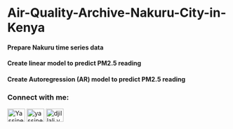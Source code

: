 # Air-Quality-Archive-Nakuru-City-in-Kenya

<h4>Prepare Nakuru time series data</h4>
<h4>Create linear model to predict PM2.5 reading</h4>
<h4>Create Autoregression (AR) model to predict PM2.5 reading</h4>

<h3 align="left">Connect with me:</h3>
<p align="left">
<a href="https://twitter.com/YassineDjillali" target="blank"><img align="center" src="https://raw.githubusercontent.com/rahuldkjain/github-profile-readme-generator/master/src/images/icons/Social/twitter.svg" alt="YassineDjillali" height="30" width="40" /></a>
<a href="https://linkedin.com/in/yassine-djillali" target="blank"><img align="center" src="https://raw.githubusercontent.com/rahuldkjain/github-profile-readme-generator/master/src/images/icons/Social/linked-in-alt.svg" alt="yassine-djillali" height="30" width="40" /></a>
<a href="https://fb.com/djillali.yassine" target="blank"><img align="center" src="https://raw.githubusercontent.com/rahuldkjain/github-profile-readme-generator/master/src/images/icons/Social/facebook.svg" alt="djillali.yassine" height="30" width="40" /></a>
</p>
